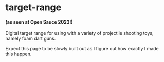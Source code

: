 # target-range
#### (as seen at Open Sauce 2023!)
Digital target range for using with a variety of projectile shooting toys, namely foam dart guns.

Expect this page to be slowly built out as I figure out how exactly I made 
this happen.
